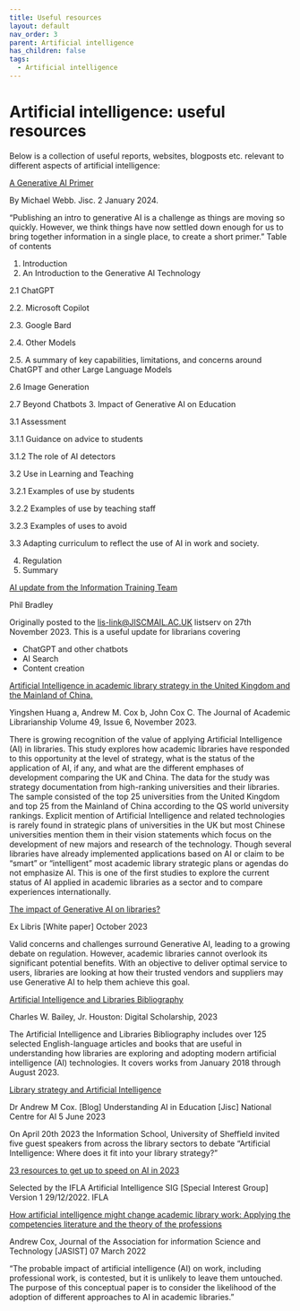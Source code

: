```yaml
---
title: Useful resources
layout: default
nav_order: 3
parent: Artificial intelligence
has_children: false
tags:
  - Artificial intelligence
---
```

# Artificial intelligence: useful resources

Below is a collection of useful reports, websites, blogposts etc. relevant to different aspects of artificial intelligence:[](https://nationalcentreforai.jiscinvolve.org/wp/2024/03/04/generative-ai-primer/)

[A Generative AI Primer](https://nationalcentreforai.jiscinvolve.org/wp/2024/03/04/generative-ai-primer/)

[](https://nationalcentreforai.jiscinvolve.org/wp/2024/03/04/generative-ai-primer/)By Michael Webb. Jisc. 2 January 2024.

“Publishing an intro to generative AI is a challenge as things are moving so quickly. However, we think things have now settled down enough for us to bring together information in a single place, to create a short primer.” Table of contents

1. Introduction
2. An Introduction to the Generative AI Technology

2.1 ChatGPT

2.2. Microsoft Copilot

2.3. Google Bard

2.4. Other Models

2.5. A summary of key capabilities, limitations, and concerns around ChatGPT and other Large Language Models

2.6 Image Generation

2.7 Beyond Chatbots 3. Impact of Generative AI on Education

3.1 Assessment

3.1.1 Guidance on advice to students

3.1.2 The role of AI detectors

3.2 Use in Learning and Teaching

3.2.1 Examples of use by students

3.2.2 Examples of use by teaching staff

3.2.3 Examples of uses to avoid

3.3 Adapting curriculum to reflect the use of AI in work and society.

4. Regulation
5. Summary

[AI update from the Information Training Team ](https://helibtech.com/_media/ai_update_from_the_information_training_team_by_phil_bradley_nov_2023.pdf)

[](https://helibtech.com/_media/ai_update_from_the_information_training_team_by_phil_bradley_nov_2023.pdf)Phil Bradley

Originally posted to the lis-link@JISCMAIL.AC.UK listserv on 27th November 2023. This is a useful update for librarians covering

* ChatGPT and other chatbots
* AI Search
* Content creation[](https://www.sciencedirect.com/science/article/pii/S0099133323001118)

[Artificial Intelligence in academic library strategy in the United Kingdom and the Mainland of China. ](https://www.sciencedirect.com/science/article/pii/S0099133323001118)

[](https://www.sciencedirect.com/science/article/pii/S0099133323001118)Yingshen Huang a, Andrew M. Cox b, John Cox C. The Journal of Academic Librarianship Volume 49, Issue 6, November 2023.

There is growing recognition of the value of applying Artificial Intelligence (AI) in libraries. This study explores how academic libraries have responded to this opportunity at the level of strategy, what is the status of the application of AI, if any, and what are the different emphases of development comparing the UK and China. The data for the study was strategy documentation from high-ranking universities and their libraries. The sample consisted of the top 25 universities from the United Kingdom and top 25 from the Mainland of China according to the QS world university rankings. Explicit mention of Artificial Intelligence and related technologies is rarely found in strategic plans of universities in the UK but most Chinese universities mention them in their vision statements which focus on the development of new majors and research of the technology. Though several libraries have already implemented applications based on AI or claim to be “smart” or “intelligent” most academic library strategic plans or agendas do not emphasize AI. This is one of the first studies to explore the current status of AI applied in academic libraries as a sector and to compare experiences internationally.

[The impact of Generative AI on libraries? ](https://clarivate.com/lp/the-impact-of-generative-ai-on-libraries/)

[](https://clarivate.com/lp/the-impact-of-generative-ai-on-libraries/)Ex Libris \[White paper] October 2023

Valid concerns and challenges surround Generative AI, leading to a growing debate on regulation. However, academic libraries cannot overlook its significant potential benefits. With an objective to deliver optimal service to users, libraries are looking at how their trusted vendors and suppliers may use Generative AI to help them achieve this goal.[](https://digital-scholarship.org/ai/ai-libraries.htm)

[Artificial Intelligence and Libraries Bibliography](https://digital-scholarship.org/ai/ai-libraries.htm)

[](https://digital-scholarship.org/ai/ai-libraries.htm)Charles W. Bailey, Jr. Houston: Digital Scholarship, 2023

The Artificial Intelligence and Libraries Bibliography includes over 125 selected English-language articles and books that are useful in understanding how libraries are exploring and adopting modern artificial intelligence (AI) technologies. It covers works from January 2018 through August 2023.[](https://nationalcentreforai.jiscinvolve.org/wp/2023/06/05/library-strategy-and-artificial-intelligence/)

[Library strategy and Artificial Intelligence ](https://nationalcentreforai.jiscinvolve.org/wp/2023/06/05/library-strategy-and-artificial-intelligence/)

[](https://nationalcentreforai.jiscinvolve.org/wp/2023/06/05/library-strategy-and-artificial-intelligence/)Dr Andrew M Cox. \[Blog] Understanding AI in Education \[Jisc] National Centre for AI 5 June 2023

On April 20th 2023 the Information School, University of Sheffield invited five guest speakers from across the library sectors to debate “Artificial Intelligence: Where does it fit into your library strategy?”[](https://www.ifla.org/23-resources-to-get-up-to-speed-on-ai-in-2023/)

[23 resources to get up to speed on AI in 2023](https://www.ifla.org/23-resources-to-get-up-to-speed-on-ai-in-2023/)

[](https://www.ifla.org/23-resources-to-get-up-to-speed-on-ai-in-2023/)Selected by the IFLA Artificial Intelligence SIG \[Special Interest Group] Version 1 29/12/2022. IFLA[](https://asistdl.onlinelibrary.wiley.com/doi/full/10.1002/asi.24635)

[How artificial intelligence might change academic library work: Applying the competencies literature and the theory of the professions](https://asistdl.onlinelibrary.wiley.com/doi/full/10.1002/asi.24635)

[](https://asistdl.onlinelibrary.wiley.com/doi/full/10.1002/asi.24635)Andrew Cox, Journal of the Association for information Science and Technology \[JASIST] 07 March 2022

“The probable impact of artificial intelligence (AI) on work, including professional work, is contested, but it is unlikely to leave them untouched. The purpose of this conceptual paper is to consider the likelihood of the adoption of different approaches to AI in academic libraries.”
